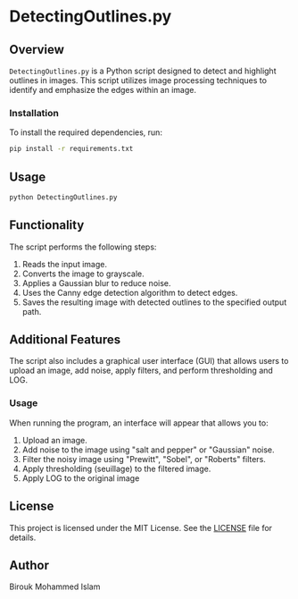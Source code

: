 # DetectingOutlines.py

## Overview
`DetectingOutlines.py` is a Python script designed to detect and highlight outlines in images. This script utilizes image processing techniques to identify and emphasize the edges within an image.


### Installation
To install the required dependencies, run:
```bash
pip install -r requirements.txt
```

## Usage
```bash
python DetectingOutlines.py
```

## Functionality
The script performs the following steps:
1. Reads the input image.
2. Converts the image to grayscale.
3. Applies a Gaussian blur to reduce noise.
4. Uses the Canny edge detection algorithm to detect edges.
5. Saves the resulting image with detected outlines to the specified output path.


## Additional Features
The script also includes a graphical user interface (GUI) that allows users to upload an image, add noise, apply filters, and perform thresholding and LOG.

### Usage
When running the program, an interface will appear that allows you to:
1. Upload an image.
2. Add noise to the image using "salt and pepper" or "Gaussian" noise.
3. Filter the noisy image using "Prewitt", "Sobel", or "Roberts" filters.
4. Apply thresholding (seuillage) to the filtered image.
5. Apply LOG to the original image 

## License
This project is licensed under the MIT License. See the [LICENSE](LICENSE) file for details.

## Author
Birouk Mohammed Islam
